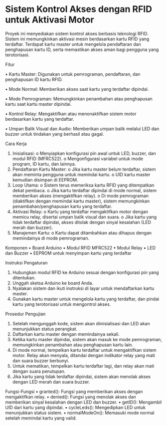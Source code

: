 # Sistem Kontrol Akses dengan RFID untuk Aktivasi Motor
Proyek ini menyediakan sistem kontrol akses berbasis teknologi RFID. Sistem ini memungkinkan aktivasi mesin berdasarkan kartu RFID yang terdaftar. Terdapat kartu master untuk mengelola pendaftaran dan penghapusan kartu ID, serta memastikan akses aman bagi pengguna yang terotorisasi.

Fitur
  
  •	Kartu Master: Digunakan untuk pemrograman, pendaftaran, dan penghapusan ID kartu RFID.
  
  •	Mode Normal: Memberikan akses saat kartu yang terdaftar dipindai.
  
  •	Mode Pemrograman: Memungkinkan penambahan atau penghapusan kartu saat kartu master dipindai.
  
  •	Kontrol Relay: Mengaktifkan atau menonaktifkan sistem motor berdasarkan kartu yang terdaftar.
  
  •	Umpan Balik Visual dan Audio: Memberikan umpan balik melalui LED dan buzzer untuk tindakan yang berhasil atau gagal.

Cara Kerja
  1.	Inisialisasi:
      o	Menyiapkan konfigurasi pin awal untuk LED, buzzer, dan modul RFID (MFRC522).
      o	Mengonfigurasi variabel untuk mode program, ID kartu, dan lainnya.
  2.	Pendaftaran Kartu Master:
      o	Jika kartu master belum terdaftar, sistem akan meminta pengguna untuk memindai kartu.
      o	UID kartu master kemudian disimpan di EEPROM.
  3.	Loop Utama:
      o	Sistem terus memeriksa kartu RFID yang ditempatkan dekat pembaca.
      o	Jika kartu terdaftar dipindai di mode normal, sistem memberikan akses (mengaktifkan relay).
      o	Di mode pemrograman (diaktifkan dengan memindai kartu master), sistem memungkinkan penambahan/penghapusan kartu yang terdaftar.
  4.	Aktivasi Relay:
      o	Kartu yang terdaftar mengaktifkan motor dengan memicu relay, disertai umpan balik visual dan suara.
      o	Jika kartu yang tidak terdaftar dipindai, akses ditolak dengan sinyal kesalahan (LED merah dan buzzer).
  5.	Manajemen Kartu:
      o	Kartu dapat ditambahkan atau dihapus dengan memindainya di mode pemrograman.

Komponen
  •	Board Arduino
  •	Modul RFID MFRC522
  •	Modul Relay
  •	LED dan Buzzer
  •	EEPROM untuk menyimpan kartu yang terdaftar

Instruksi Pengaturan
  1.	Hubungkan modul RFID ke Arduino sesuai dengan konfigurasi pin yang ditentukan.
  2.	Unggah sketsa Arduino ke board Anda.
  3.	Nyalakan sistem dan ikuti instruksi di layar untuk mendaftarkan kartu master.
  4.	Gunakan kartu master untuk mengelola kartu yang terdaftar, dan pindai kartu yang terotorisasi untuk mengontrol akses.

Prosedur Pengujian
  1.	Setelah mengunggah kode, sistem akan diinisialisasi dan LED akan menunjukkan status perangkat.
  2.	Daftarkan kartu master dengan memindainya sekali.
  3.	Ketika kartu master dipindai, sistem akan masuk ke mode pemrograman, memungkinkan penambahan atau penghapusan kartu lain.
  4.	Di mode normal, tempelkan kartu terdaftar untuk mengaktifkan sistem motor. Relay akan menyala, ditandai dengan indikator relay yang mati dan suara buzzer berbunyi.
  5.	Untuk mematikan, tempelkan kartu terdaftar lagi, dan relay akan mati dengan suara penutupan.
  6.	Jika kartu yang tidak terdaftar dipindai, sistem akan menolak akses dengan LED merah dan suara buzzer.

Fungsi-Fungsi
  •	granted(): Fungsi yang memberikan akses dengan mengaktifkan relay.
  •	denied(): Fungsi yang menolak akses dan memberikan sinyal kesalahan dengan LED dan buzzer.
  •	getID(): Mengambil UID dari kartu yang dipindai.
  •	cycleLeds(): Mengedipkan LED untuk menunjukkan status sistem.
  •	normalModeOn(): Memasuki mode normal setelah memindai kartu yang valid.

